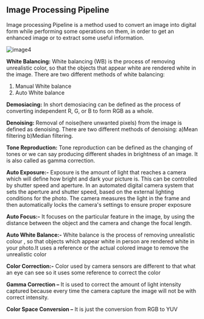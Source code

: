 ## Image Processing Pipeline 
Image processing Pipeline is a method used to convert an image into digital form while performing some operations on them, in order to get an enhanced image or to extract some useful information.

![image4](../assets/camera-driver-img/image4.png)

**White Balancing:** 
White balancing (WB) is the process of removing unrealistic color, so that the objects that appear white are rendered white in the image. There are two different methods of white balancing: 
1. Manual White balance
2. Auto White balance 


**Demosiacing:** 
In short demosiacing can be defined as the process of converting independent R, G, or B to form RGB as a whole.

**Denoising:**
Removal of noise(here unwanted pixels) from the image is defined as denoising. There are two different methods of denoising: a)Mean filtering b)Median filtering.

**Tone Reproduction:** 
Tone reproduction can be defined as the changing of tones or we can say producing different shades in brightness of an image. It is also called as gamma correction.

**Auto Exposure:-**
Exposure is the amount of light that reaches a camera which will define how bright and dark your picture is. This can be controlled by shutter speed and aperture.
In an automated digital camera system that sets the aperture and shutter speed, based on the external lighting conditions for the photo. The camera measures the light in the frame and then automatically locks the camera's settings to ensure proper exposure

**Auto Focus:-**
It focuses on the particular feature in the image, by using the distance between the object and the camera and change the focal length.

**Auto White Balance:-**
White balance is the process of removing unrealistic colour , so that objects which appear white in person are rendered white in your photo.It uses a reference or the actual colored image to remove the unrealistic color

**Color Correction:-**
Color used by camera sensors are different to that what an eye can see so it uses some reference to correct the color

**Gamma Correction –**
It is used to correct the amount of light intensity captured because every time the camera capture the image will not be with correct intensity.

**Color Space Conversion –**
It is just the conversion from RGB to YUV
